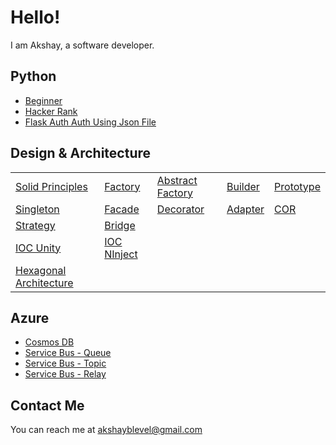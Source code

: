 # Hello! 

I am Akshay, a software developer.

## Python
* [Beginner](https://github.com/akshayblevel/Python-Beginner)
* [Hacker Rank](https://github.com/akshayblevel/Python-HackerRank)
* [Flask Auth Auth Using Json File](https://github.com/akshayblevel/Flask-AuthAuthUsingJsonFile)

## Design & Architecture
|    |  |  |  |   |
| ------------- | ------------- | ------------- | ------------- | ------------- |
| [Solid Principles](https://github.com/akshayblevel/SOLID)   | [Factory](https://github.com/akshayblevel/Factory-Design-Pattern) | [Abstract Factory](https://github.com/akshayblevel/AbstractFactory-Design-Pattern) | [Builder](https://github.com/akshayblevel/Builder-Design-Pattern)  | [Prototype](https://github.com/akshayblevel/Prototype-Design-Pattern)  |
| [Singleton](https://github.com/akshayblevel/Singleton-Design-Pattern)   | [Facade](https://github.com/akshayblevel/Facade-Design-Pattern) | [Decorator](https://github.com/akshayblevel/Decorator-Design-Pattern) | [Adapter](https://github.com/akshayblevel/Adapter-Design-Pattern)  | [COR](https://github.com/akshayblevel/ChainOfResponsibility-Design-Pattern)  |
| [Strategy](https://github.com/akshayblevel/Strategy-Design-Pattern)   | [Bridge](https://github.com/akshayblevel/Bridge-Design-Pattern) | []() | []()  | []()  |
| [IOC Unity](https://github.com/akshayblevel/IOC-Unity) | [IOC NInject](https://github.com/akshayblevel/IOC-NInject) | | | |
| [Hexagonal Architecture](https://github.com/akshayblevel/Hexagonal-Architecture) | | | | |


## Azure
* [Cosmos DB](https://github.com/akshayblevel/Azure-CosmosDB)
* [Service Bus - Queue](https://github.com/akshayblevel/Azure-ServiceBus-Queue)
* [Service Bus - Topic](https://github.com/akshayblevel/Azure-ServiceBus-Topic)
* [Service Bus - Relay](https://github.com/akshayblevel/Azure-ServiceBus-Relay)

  
 


## Contact Me
You can reach me at <akshayblevel@gmail.com>
